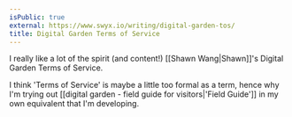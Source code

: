 ```yaml
---
isPublic: true
external: https://www.swyx.io/writing/digital-garden-tos/
title: Digital Garden Terms of Service
---
```


I really like a lot of the spirit (and content!) [[Shawn Wang|Shawn]]'s Digital Garden Terms of Service.

I think 'Terms of Service' is maybe a little too formal as a term, hence why I'm trying out [[digital garden - field guide for visitors|'Field Guide']] in my own equivalent that I'm developing.


